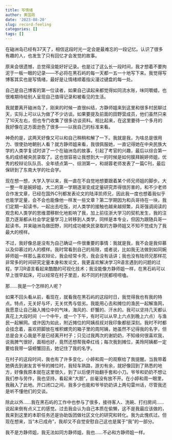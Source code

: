 ```yaml
---
title: 写情绪
author: 黄国政
date: '2023-08-20'
slug: record-feeling
categories: []
tags: []
---
```


<!--more-->

在硇洲岛已经有37天了，相信这段时光一定会是最难忘的一段记忆。认识了很多有趣的人，也发生了只有回忆才会发觉的故事。

原来会很遗憾，总觉得没能好好记录。也是过了这么长一段时间，我才想着不要拘泥于一板一眼的记录——不必将在黑石屿的每一天都一五一十地写下来。我觉得写博客其实也是写情绪，最好是让情绪顺着指尖漫过键盘的每一处。

自己是自己博客的第一位读者，如果自己读起来都觉得如同流水账，味同嚼蜡，也很难期待给别人呈现自己值得记录和被看见的生活。

我就要离开硇洲岛了，刚来的时候一直很纠结，方静师姐来到这里和很多村民聊过天，实际上可以认为做了不少访谈。如果要提及前面的田野营成员，他们虽然只来了10天左右，但也专门收集了很多访谈资料。相比起来，在这里要待一个多月的我好像在这方面逊色了很多——以我自己的标准来看。

神奇的是，这两天好像又可以和自己稍稍和解了一下。我就是我，为啥总是很用力、很使劲地朝别人看？就方静师姐来看，我很佩服她，一直记得她在中央民族大学的人类学复试时讲了一个在硇洲岛的故事，引起了考官的兴趣，最后以综合第一名的成绩被央民录取了。这也很容易让我想到大一的时候是如何膜拜婉婷师姐，优秀的校辩论队队员、全年绩点第一、综测第一，和胡蓉老师发表了一篇C刊，最后保研到了东南大学的社会学。

现在想一想，大学入学以来，我一直在不自觉地想要跟着某个师兄师姐的脚步。大一整一年是婉婷姐，大二的第一学期逐渐变成定量研究弄得很厉害的，和不少老师合作发文章，已经在国外C刊都发表论文的陆泽凯师兄，因此我一度也想着我似乎也能学定量，会不会也能像他一样发一些文章？第二学期因为和兵哥待在一块，我们定期一起读书，一起出去吃饭，对人类学的接触也越来越频繁，兵哥强调阅读的观念和人类学的思维潜移默化地影响了我，加上前往浙大学习的契机发生，我的注意力逐渐都从社会学定量学习上转移到人类学，同样是本专业，但因为跟随兵哥一起读书，并来硇洲岛做田野，同时成功被央民录取的方静师姐又不知不觉成为了我最大的榜样。

不过，我好像总是没有为自己确证一件很重要的事情：我就是我，我不会是我仰慕以及仰慕过的人的模样。我时常看到自己的局限，或者说，比如我无法做到如同婉婷师姐一样那么喜欢辩论，我会经常卡壳，我会没有话讲；我也没有陆师兄那样花非常多的时间研究定量本身和发论文，我更喜欢解决学习R语言遇到的问题的过程，学习R语言看起来酷酷的可视化技术；我没能像方静师姐一样，在黑石屿可以早上很早起床，可以经常在村子里逛，和不同的村民都唠唠嗑。

那……我是一个怎样的人呢？

如果不回头看从前，看现在，就看我在黑石屿的这段时日，我觉得我也有我的特点。特点，无关好与坏，无关优秀与低劣。我能用心去和摊位的渔民一起解渔网，我愿意让自己融入摊位中的气味，海风的、虾蟹的、汗水的。我可以坚持几天都认真花上大段时间（一个中午，或一个下午，有时可以从早上六点到晚上六点）与渔民一起解网。或许因为如此，附近摊位的阿姨叔叔对我印象都挺深刻。我时不时都会挂念着，喜欢把脚放在堆积螺壳的箱子里的周阿姨，她虽然不记得我的名字，但总是会关心我是不是已经离开村子；只见过我两次的谢奶奶，不知缘何很喜欢我，说我脾气很好，面相也好，竟然还想帮我牵红线；每次我到摊位，美玲阿姨都一定要给我带一袋螃蟹回去，她记住了我的名字。

在村子的这段时间，我也有了许多变化，小婷和周一的观察给了我提醒。当我带着她俩去到谢友言爷爷的摊位时，我轻车熟路，游刃有余，就好像回到了熟悉的地方，好像我原本就在这里很久，到了以后便开始翻手套和小刀。爷爷和奶奶不想让我们参与劳作，我也坚持，看起来“大胆”，丝毫没有放不开。在小婷和周一眼里，我融入了此地。开口闭口之间，我多少也能和爷爷奶奶讲上两句雷州话，尽管我还是听不懂他们的交谈。

除此以外……我在黑石屿的工作中也参与了很多，接待客人、洗碗、打扫房间……说起来倒有点义工的感觉。过去我会认为自己本质在偷懒，这不是我最应该做的，我来到这里的本职任务还是协助饭团做社区文化的研究和转化。我为此愧疚过。但现在想来，当“木已成舟”，我却又不自觉安慰自己这也是属于“我”的一部分。

我不是方静师姐，我无法如同方静师姐，我也……不必和方静师姐一样。